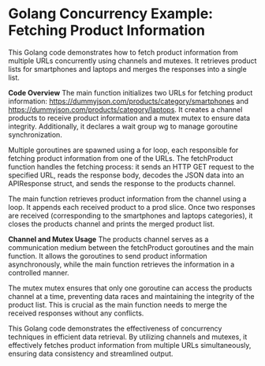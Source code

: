 # Golang Concurrency Example: Fetching Product Information

This Golang code demonstrates how to fetch product information from multiple URLs concurrently using channels and mutexes. It retrieves product lists for smartphones and laptops and merges the responses into a single list.

**Code Overview**
The main function initializes two URLs for fetching product information: https://dummyjson.com/products/category/smartphones and https://dummyjson.com/products/category/laptops. It creates a channel products to receive product information and a mutex mutex to ensure data integrity. Additionally, it declares a wait group wg to manage goroutine synchronization.

Multiple goroutines are spawned using a for loop, each responsible for fetching product information from one of the URLs. The fetchProduct function handles the fetching process: it sends an HTTP GET request to the specified URL, reads the response body, decodes the JSON data into an APIResponse struct, and sends the response to the products channel.

The main function retrieves product information from the channel using a loop. It appends each received product to a prod slice. Once two responses are received (corresponding to the smartphones and laptops categories), it closes the products channel and prints the merged product list.

**Channel and Mutex Usage**
The products channel serves as a communication medium between the fetchProduct goroutines and the main function. It allows the goroutines to send product information asynchronously, while the main function retrieves the information in a controlled manner.

The mutex mutex ensures that only one goroutine can access the products channel at a time, preventing data races and maintaining the integrity of the product list. This is crucial as the main function needs to merge the received responses without any conflicts.

This Golang code demonstrates the effectiveness of concurrency techniques in efficient data retrieval. By utilizing channels and mutexes, it effectively fetches product information from multiple URLs simultaneously, ensuring data consistency and streamlined output.